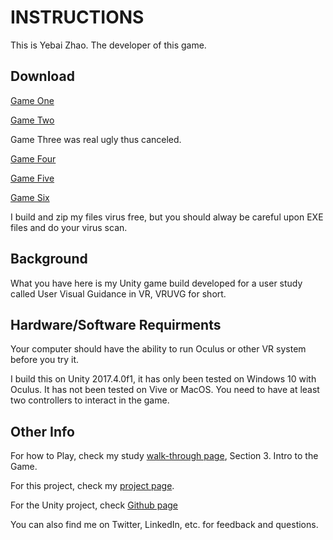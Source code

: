 # INSTRUCTIONS
This is Yebai Zhao. The developer of this game.

## Download

[Game One](https://github.com/YebaiZhao/VRUVG_alpha/blob/master/FinalBuilds/OffScreenIndicator.zip)

[Game Two](https://github.com/YebaiZhao/VRUVG_alpha/blob/master/FinalBuilds/FlashingCat.zip)

Game Three was real ugly thus canceled.

[Game Four](https://github.com/YebaiZhao/VRUVG_alpha/blob/master/FinalBuilds/Horizontal%20Arrow.zip)

[Game Five](https://github.com/YebaiZhao/VRUVG_alpha/blob/master/FinalBuilds/ArrowOnHand.zip)

[Game Six](https://github.com/YebaiZhao/VRUVG_alpha/blob/master/FinalBuilds/ArrowOnGroud.zip)

I build and zip my files virus free, but you should alway be careful upon EXE files and do your virus scan.

## Background

What you have here is my Unity game build developed for a user study called User Visual Guidance in VR, VRUVG for short.

## Hardware/Software Requirments

Your computer should have the ability to run Oculus or other VR system before you try it.

I build this on Unity 2017.4.0f1, it has only been tested on Windows 10 with Oculus. It has not been tested on Vive or MacOS. You need to have at least two controllers to interact in the game. 


## Other Info

For how to Play, check my study [walk-through page](https://yebai.me/vruvgtest),  Section 3. Intro to the Game.

For this project, check my [project page](https://yebai.me/project/visual-guidance-in-vr).

For the Unity project, check [Github page](https://github.com/YebaiZhao/VRUVG_alpha)

You can also find me on Twitter, LinkedIn, etc. for feedback and questions.
